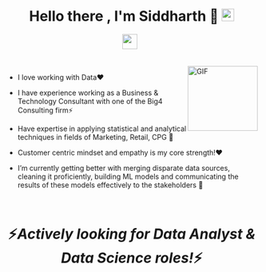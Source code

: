 <div align="center">
   <h1>Hello there , I'm Siddharth 👋 <img src="https://media.giphy.com/media/hvRJCLFzcasrR4ia7z/giphy.gif" width="25px"> </h1>
</div>

<p align='center'>
   <a href="https://www.linkedin.com/in/siddharth-nandargi-204085114/"><img height="30" src="https://user-images.githubusercontent.com/29105795/108615182-442d6580-73b6-11eb-984e-5ac2312d3fe7.png"></a>&nbsp;&nbsp;
 </p>


<br />
<img align="right" height="130px" width="140px" alt="GIF" src="https://media.giphy.com/media/16dIgjWQjikY8/giphy.gif" />
<p align="center">
</p>



 - I love working with Data:heart:
 
 - I have experience working as a Business & Technology Consultant with one of the Big4 Consulting firm⚡

 - Have expertise in applying statistical and analytical techniques in fields of Marketing, Retail, CPG 🔭

 - Customer centric mindset and empathy is my core strength!:heart:

 - I’m currently getting better with merging disparate data sources, cleaning it proficiently, building ML models and communicating the results of these models effectively to the stakeholders 🌱







<!--  -->

<br />






<h1 align='center'>⚡️<i>Actively looking for Data Analyst & Data Science roles!</i>⚡️</h1>
